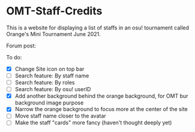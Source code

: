 # OMT-Staff-Credits

This is a website for displaying a list of staffs in an osu! tournament called Orange's Mini Tournament June 2021.

Forum post:

To do:
- [x] Change Site icon on top bar
- [ ] Search feature: By staff name
- [ ] Search feature: By roles
- [ ] Search feature: By osu! userID
- [x] Add another background behind the orange background, for OMT bur background image purpose
- [x] Narrow the orange background to focus more at the center of the site
- [ ] Move staff name closer to the avatar
- [ ] Make the staff "cards" more fancy (haven't thought deeply yet)
